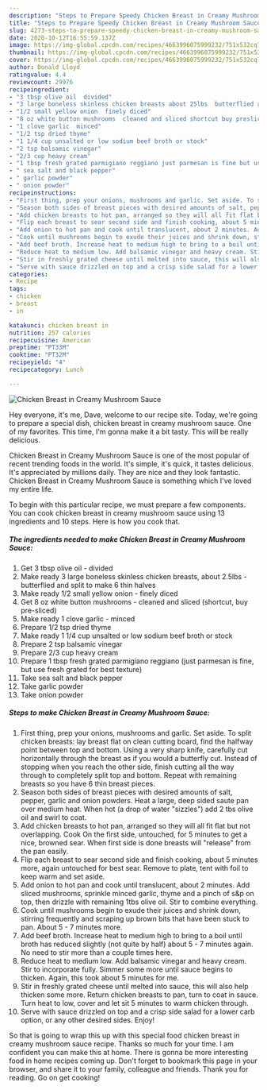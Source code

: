 ```yaml
---
description: "Steps to Prepare Speedy Chicken Breast in Creamy Mushroom Sauce"
title: "Steps to Prepare Speedy Chicken Breast in Creamy Mushroom Sauce"
slug: 4273-steps-to-prepare-speedy-chicken-breast-in-creamy-mushroom-sauce
date: 2020-10-12T16:55:59.137Z
image: https://img-global.cpcdn.com/recipes/4663996075999232/751x532cq70/chicken-breast-in-creamy-mushroom-sauce-recipe-main-photo.jpg
thumbnail: https://img-global.cpcdn.com/recipes/4663996075999232/751x532cq70/chicken-breast-in-creamy-mushroom-sauce-recipe-main-photo.jpg
cover: https://img-global.cpcdn.com/recipes/4663996075999232/751x532cq70/chicken-breast-in-creamy-mushroom-sauce-recipe-main-photo.jpg
author: Donald Lloyd
ratingvalue: 4.4
reviewcount: 29976
recipeingredient:
- "3 tbsp olive oil  divided"
- "3 large boneless skinless chicken breasts about 25lbs  butterflied and split to make 6 thin halves"
- "1/2 small yellow onion  finely diced"
- "8 oz white button mushrooms  cleaned and sliced shortcut buy presliced"
- "1 clove garlic  minced"
- "1/2 tsp dried thyme"
- "1 1/4 cup unsalted or low sodium beef broth or stock"
- "2 tsp balsamic vinegar"
- "2/3 cup heavy cream"
- "1 tbsp fresh grated parmigiano reggiano just parmesan is fine but use fresh grated for best texture"
- " sea salt and black pepper"
- " garlic powder"
- " onion powder"
recipeinstructions:
- "First thing, prep your onions, mushrooms and garlic. Set aside. To split chicken breasts: lay breast flat on clean cutting board, find the halfway point between top and bottom. Using a very sharp knife, carefully cut horizontally through the breast as if you would a butterfly cut. Instead of stopping when you reach the other side, finish cutting all the way through to completely split top and bottom. Repeat with remaining breasts so you have 6 thin breast pieces."
- "Season both sides of breast pieces with desired amounts of salt, pepper, garlic and onion powders. Heat a large, deep sided saute pan over medium heat. When hot (a drop of water &#34;sizzles&#34;) add 2 tbs olive oil and swirl to coat."
- "Add chicken breasts to hot pan, arranged so they will all fit flat but not overlapping. Cook On the first side, untouched, for 5 minutes to get a nice, browned sear. When first side is done breasts will &#34;release&#34; from the pan easily."
- "Flip each breast to sear second side and finish cooking, about 5 minutes more, again untouched for best sear. Remove to plate, tent with foil to keep warm and set aside."
- "Add onion to hot pan and cook until translucent, about 2 minutes. Add sliced mushrooms, sprinkle minced garlic, thyme and a pinch of s&amp;p on top, then drizzle with remaining 1tbs olive oil. Stir to combine everything."
- "Cook until mushrooms begin to exude their juices and shrink down, stirring frequently and scraping up brown bits that have been stuck to pan. About 5 - 7 minutes more."
- "Add beef broth. Increase heat to medium high to bring to a boil until broth has reduced slightly (not quite by half) about 5 - 7 minutes again. No need to stir more than a couple times here."
- "Reduce heat to medium low. Add balsamic vinegar and heavy cream. Stir to incorporate fully. Simmer some more until sauce begins to thicken. Again, this took about 5 minutes for me."
- "Stir in freshly grated cheese until melted into sauce, this will also help thicken some more. Return chicken breasts to pan, turn to coat in sauce. Turn heat to low, cover and let sit 5 minutes to warm chicken through."
- "Serve with sauce drizzled on top and a crisp side salad for a lower carb option, or any other desired sides. Enjoy!"
categories:
- Recipe
tags:
- chicken
- breast
- in

katakunci: chicken breast in 
nutrition: 257 calories
recipecuisine: American
preptime: "PT33M"
cooktime: "PT32M"
recipeyield: "4"
recipecategory: Lunch

---
```



![Chicken Breast in Creamy Mushroom Sauce](https://img-global.cpcdn.com/recipes/4663996075999232/751x532cq70/chicken-breast-in-creamy-mushroom-sauce-recipe-main-photo.jpg)

Hey everyone, it's me, Dave, welcome to our recipe site. Today, we're going to prepare a special dish, chicken breast in creamy mushroom sauce. One of my favorites. This time, I'm gonna make it a bit tasty. This will be really delicious.



Chicken Breast in Creamy Mushroom Sauce is one of the most popular of recent trending foods in the world. It's simple, it's quick, it tastes delicious. It's appreciated by millions daily. They are nice and they look fantastic. Chicken Breast in Creamy Mushroom Sauce is something which I've loved my entire life.


To begin with this particular recipe, we must prepare a few components. You can cook chicken breast in creamy mushroom sauce using 13 ingredients and 10 steps. Here is how you cook that.

<!--inarticleads1-->

##### The ingredients needed to make Chicken Breast in Creamy Mushroom Sauce:

1. Get 3 tbsp olive oil - divided
1. Make ready 3 large boneless skinless chicken breasts, about 2.5lbs - butterflied and split to make 6 thin halves
1. Make ready 1/2 small yellow onion - finely diced
1. Get 8 oz white button mushrooms - cleaned and sliced (shortcut, buy pre-sliced)
1. Make ready 1 clove garlic - minced
1. Prepare 1/2 tsp dried thyme
1. Make ready 1 1/4 cup unsalted or low sodium beef broth or stock
1. Prepare 2 tsp balsamic vinegar
1. Prepare 2/3 cup heavy cream
1. Prepare 1 tbsp fresh grated parmigiano reggiano (just parmesan is fine, but use fresh grated for best texture)
1. Take  sea salt and black pepper
1. Take  garlic powder
1. Take  onion powder




<!--inarticleads2-->

##### Steps to make Chicken Breast in Creamy Mushroom Sauce:

1. First thing, prep your onions, mushrooms and garlic. Set aside. To split chicken breasts: lay breast flat on clean cutting board, find the halfway point between top and bottom. Using a very sharp knife, carefully cut horizontally through the breast as if you would a butterfly cut. Instead of stopping when you reach the other side, finish cutting all the way through to completely split top and bottom. Repeat with remaining breasts so you have 6 thin breast pieces.
1. Season both sides of breast pieces with desired amounts of salt, pepper, garlic and onion powders. Heat a large, deep sided saute pan over medium heat. When hot (a drop of water &#34;sizzles&#34;) add 2 tbs olive oil and swirl to coat.
1. Add chicken breasts to hot pan, arranged so they will all fit flat but not overlapping. Cook On the first side, untouched, for 5 minutes to get a nice, browned sear. When first side is done breasts will &#34;release&#34; from the pan easily.
1. Flip each breast to sear second side and finish cooking, about 5 minutes more, again untouched for best sear. Remove to plate, tent with foil to keep warm and set aside.
1. Add onion to hot pan and cook until translucent, about 2 minutes. Add sliced mushrooms, sprinkle minced garlic, thyme and a pinch of s&amp;p on top, then drizzle with remaining 1tbs olive oil. Stir to combine everything.
1. Cook until mushrooms begin to exude their juices and shrink down, stirring frequently and scraping up brown bits that have been stuck to pan. About 5 - 7 minutes more.
1. Add beef broth. Increase heat to medium high to bring to a boil until broth has reduced slightly (not quite by half) about 5 - 7 minutes again. No need to stir more than a couple times here.
1. Reduce heat to medium low. Add balsamic vinegar and heavy cream. Stir to incorporate fully. Simmer some more until sauce begins to thicken. Again, this took about 5 minutes for me.
1. Stir in freshly grated cheese until melted into sauce, this will also help thicken some more. Return chicken breasts to pan, turn to coat in sauce. Turn heat to low, cover and let sit 5 minutes to warm chicken through.
1. Serve with sauce drizzled on top and a crisp side salad for a lower carb option, or any other desired sides. Enjoy!




So that is going to wrap this up with this special food chicken breast in creamy mushroom sauce recipe. Thanks so much for your time. I am confident you can make this at home. There is gonna be more interesting food in home recipes coming up. Don't forget to bookmark this page in your browser, and share it to your family, colleague and friends. Thank you for reading. Go on get cooking!
